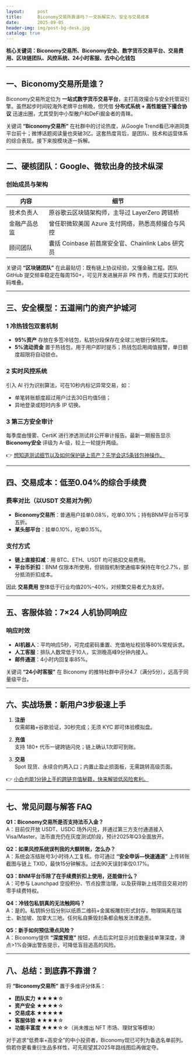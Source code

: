 ```yaml
---
layout:     post
title:      Biconomy交易所靠谱吗？一文拆解实力、安全与交易成本
date:       2025-09-05
header-img: img/post-bg-desk.jpg
catalog: true
---
```


**核心关键词：Biconomy交易所、Biconomy安全、数字货币交易平台、交易费用、区块链团队、风控系统、24小时客服、去中心化钱包**

---

## 一、Biconomy交易所是谁？

Biconomy交易所定位为 **一站式数字货币交易平台**，主打高效撮合与安全托管双引擎。虽然起步时间较海外老牌平台稍晚，但凭借 **分布式系统 + 高性能链下撮合协议** 迅速出圈，尤其受到中小型散户和DeFi掘金者的青睐。

关键词 **“Biconomy交易所”** 在社群中的讨论热度，从Google Trend看已冲进同类平台前十；微博话题阅读量也突破3亿。这套热度背后，是团队、技术和运营体系的综合表现。接下来按模块逐一拆解。

---

## 二、硬核团队：Google、微软出身的技术纵深

### 创始成员与架构

| 内容 | 细节 |
| --- | --- |
| 技术负责人 | 原谷歌云区块链架构师，主导过 LayerZero 跨链桥 |
| 金融产品总监 | 曾任职微软美国 Azure 支付网络，熟悉高频撮合与风控 |
| 顾问团队 | 囊括 Coinbase 前首席安全官、Chainlink Labs 研究员 |

关键词 **“区块链团队”** 在此最贴切：既有链上协议经验，又懂金融工程。团队 GitHub 提交频率稳定在每周150+，可见开发进展并非 PR 作秀，而是实打实的代码堆叠。

---

## 三、安全模型：五道闸门的资产护城河

### 1 冷热钱包双套机制

- **95%资产** 存放在多签冷钱包，私钥分段保存在全球三地银行保险库。
- **5%流动资金** 置于热钱包，用于用户即时提币；热钱包启用阈值报警，单日额度超限将自动锁仓。

### 2 实时风控系统

引入 AI 行为识别算法，可在10秒内标记异常交易，如：

- 单笔转账额度超过用户过去30日均值5倍；
- 异地登录或短时内多 IP 切换。

### 3 第三方安全审计

每季度由慢雾、CertiK 进行渗透测试并公开审计报告。最新一期报告显示 **Biconomy安全** 评级为 A-级，较上一轮提升两级。

👉 [想知道测试细节以及如何保护链上资产？先学会这5条钱包神操作。](https://okxdog.com/)

---

## 四、交易成本：低至0.04%的综合手续费

### 费率对比（以USDT 交易对为例）

- **Biconomy交易所**：普通用户挂单0.08%，吃单0.10%；持有BNM平台币可享五折。
- **某头部平台**：挂单0.10%，吃单0.15%。

### 支付方式

- **链上直接扣减**：用 BTC、ETH、USDT 均可抵扣交易费用。
- **平台币折扣**：BNM 仅限本所使用，但销毁机制使通缩率保持在年化2.7%，部分抵消折扣成本。

因此 **交易费用** 整体低于行业均值20%–40%，对频繁交易者尤为友好。

---

## 五、客服体验：7×24 人机协同响应

### 响应时效

- **AI机器人**：平均响应5秒，可完成密码重置、充值地址校验等80%常规诉求。
- **人工客服**：排队人数常低于10人，实测晚高峰9分钟内接入。
- **邮件通道**：4小时内回复率85%。

关键词 **“24小时客服”** 在 Biconomy 的推特社群中评分4.7（满分5分），远高于同量级平台。

---

## 六、实战场景：新用户3步极速上手

1. **注册**  
   仅需邮箱+谷歌验证，30秒完成；无须 KYC 即可体验模拟盘。

2. **充值**  
   支持 180+ 代币一键跨链闪兑；链上确认1次即可到账。

3. **交易**  
   Spot 现货、永续合约两入口；内置止盈止损面板，无需跳转高级页面。

👉 [小白也能1分钟上手的跨链充值秘籍，快来解锁低风险套利。](https://okxdog.com/)

---

## 七、常见问题与解答 FAQ

**Q1：Biconomy交易所是否支持法币入金？**  
A：目前仅开放 USDT、USDC 场外闪兑，并通过第三方支付通道接入 Visa/Master。法币直充仍在灰度测试阶段，预计2025年Q3全面放开。

**Q2：如果风控系统误判我的大额转账，怎么办？**  
A：系统会冻结账号3小时待人工复核。你可通过 **“安全申诉—快速通道”** 上传转账截图与链上 TXID，最快15分钟解冻。过去90天误封率仅0.17%。

**Q3：BNM平台币除了在手续费折扣上使用，还能做什么？**  
A：可参与 Launchpad 空投积分、节点投票治理，以及获得新上线项目交易对的零手续费特权。

**Q4：冷钱包私钥真的无法触网吗？**  
A：是的。私钥拆分后分别以纸质二维码+金属板雕刻形式封存，物理隔离在瑞士、新加坡、加拿大三地。任何私自撕毁封条都会触发法律追责。

**Q5：新手如何预估滑点风险？**  
A：Biconomy提供 **“深度预览”** 按钮，点击后实时显示对应数量挂单簿深度，滑点>1%会弹出警告提示，可降低盲目追高的风险。

---

## 八、总结：到底靠不靠谱？

将 **“Biconomy交易所”** 置于多维评分体系：

- **团队实力** ★★★★☆
- **资产安全** ★★★★☆
- **交易成本** ★★★★★
- **客服体验** ★★★★☆
- **功能丰富度** ★★★☆☆（尚未推出 NFT 市场、理财宝等模块）

对于追求“低费率+高安全”的中小投资者，Biconomy现已可列为备选名单前列。倘若你更看重衍生品多样性，可先观望其2025年路线图后再做定夺。